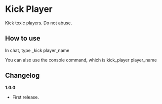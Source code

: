 # Kick Player

Kick toxic players. Do not abuse.

## How to use
In chat, type
_kick player_name

You can also use the console command, which is
kick_player player_name

## Changelog

**1.0.0**

* First release.
